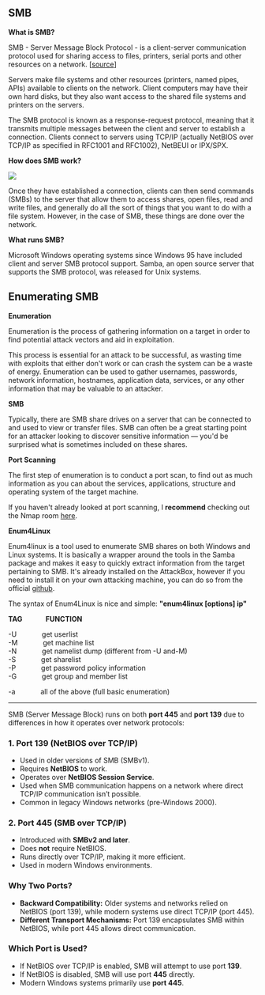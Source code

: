 ## SMB
**What is SMB?**

SMB - Server Message Block Protocol - is a client-server communication protocol used for sharing access to files, printers, serial ports and other resources on a network. [[source](https://searchnetworking.techtarget.com/definition/Server-Message-Block-Protocol)]  

Servers make file systems and other resources (printers, named pipes, APIs) available to clients on the network. Client computers may have their own hard disks, but they also want access to the shared file systems and printers on the servers.

The SMB protocol is known as a response-request protocol, meaning that it transmits multiple messages between the client and server to establish a connection. Clients connect to servers using TCP/IP (actually NetBIOS over TCP/IP as specified in RFC1001 and RFC1002), NetBEUI or IPX/SPX.

**How does SMB work?**  

![](https://i.imgur.com/XMnru12.png)

Once they have established a connection, clients can then send commands (SMBs) to the server that allow them to access shares, open files, read and write files, and generally do all the sort of things that you want to do with a file system. However, in the case of SMB, these things are done over the network.

**What runs SMB?**

Microsoft Windows operating systems since Windows 95 have included client and server SMB protocol support. Samba, an open source server that supports the SMB protocol, was released for Unix systems.

## Enumerating SMB

**Enumeration**

Enumeration is the process of gathering information on a target in order to find potential attack vectors and aid in exploitation.

This process is essential for an attack to be successful, as wasting time with exploits that either don't work or can crash the system can be a waste of energy. Enumeration can be used to gather usernames, passwords, network information, hostnames, application data, services, or any other information that may be valuable to an attacker.

**SMB**  

Typically, there are SMB share drives on a server that can be connected to and used to view or transfer files. SMB can often be a great starting point for an attacker looking to discover sensitive information — you'd be surprised what is sometimes included on these shares.  

**Port Scanning**

The first step of enumeration is to conduct a port scan, to find out as much information as you can about the services, applications, structure and operating system of the target machine.  

If you haven't already looked at port scanning, I **recommend** checking out the Nmap room [here](https://tryhackme.com/room/furthernmap).

**Enum4Linux**

Enum4linux is a tool used to enumerate SMB shares on both Windows and Linux systems. It is basically a wrapper around the tools in the Samba package and makes it easy to quickly extract information from the target pertaining to SMB. It's already installed on the AttackBox, however if you need to install it on your own attacking machine, you can do so from the official [github](https://github.com/portcullislabs/enum4linux).

The syntax of Enum4Linux is nice and simple: **"enum4linux [options] ip"**  

**TAG**            **FUNCTION**  

-U             get userlist  
-M             get machine list  
-N             get namelist dump (different from -U and-M)  
-S             get sharelist  
-P             get password policy information  
-G             get group and member list

-a             all of the above (full basic enumeration)

---
SMB (Server Message Block) runs on both **port 445** and **port 139** due to differences in how it operates over network protocols:

### 1. **Port 139 (NetBIOS over TCP/IP)**

- Used in older versions of SMB (SMBv1).
- Requires **NetBIOS** to work.
- Operates over **NetBIOS Session Service**.
- Used when SMB communication happens on a network where direct TCP/IP communication isn’t possible.
- Common in legacy Windows networks (pre-Windows 2000).

### 2. **Port 445 (SMB over TCP/IP)**

- Introduced with **SMBv2 and later**.
- Does **not** require NetBIOS.
- Runs directly over TCP/IP, making it more efficient.
- Used in modern Windows environments.

### **Why Two Ports?**

- **Backward Compatibility:** Older systems and networks relied on NetBIOS (port 139), while modern systems use direct TCP/IP (port 445).
- **Different Transport Mechanisms:** Port 139 encapsulates SMB within NetBIOS, while port 445 allows direct communication.

### **Which Port is Used?**

- If NetBIOS over TCP/IP is enabled, SMB will attempt to use port **139**.
- If NetBIOS is disabled, SMB will use port **445** directly.
- Modern Windows systems primarily use **port 445**.